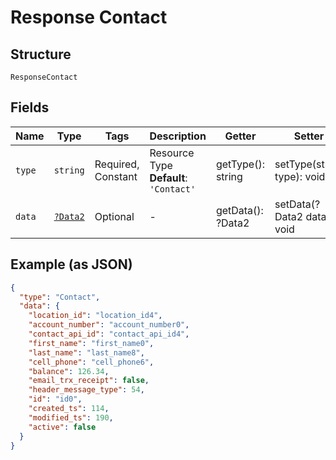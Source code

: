 
# Response Contact

## Structure

`ResponseContact`

## Fields

| Name | Type | Tags | Description | Getter | Setter |
|  --- | --- | --- | --- | --- | --- |
| `type` | `string` | Required, Constant | Resource Type<br>**Default**: `'Contact'` | getType(): string | setType(string type): void |
| `data` | [`?Data2`](../../doc/models/data-2.md) | Optional | - | getData(): ?Data2 | setData(?Data2 data): void |

## Example (as JSON)

```json
{
  "type": "Contact",
  "data": {
    "location_id": "location_id4",
    "account_number": "account_number0",
    "contact_api_id": "contact_api_id4",
    "first_name": "first_name0",
    "last_name": "last_name8",
    "cell_phone": "cell_phone6",
    "balance": 126.34,
    "email_trx_receipt": false,
    "header_message_type": 54,
    "id": "id0",
    "created_ts": 114,
    "modified_ts": 190,
    "active": false
  }
}
```

